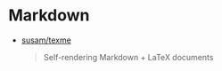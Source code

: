 # Markdown

- [susam/texme](https://github.com/susam/texme)
  > Self-rendering Markdown + LaTeX documents
